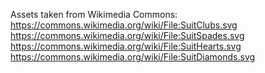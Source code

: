 Assets taken from Wikimedia Commons:
https://commons.wikimedia.org/wiki/File:SuitClubs.svg
https://commons.wikimedia.org/wiki/File:SuitSpades.svg
https://commons.wikimedia.org/wiki/File:SuitHearts.svg
https://commons.wikimedia.org/wiki/File:SuitDiamonds.svg
